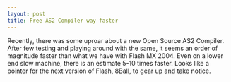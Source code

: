 ```yaml
---
layout: post
title: Free AS2 Compiler way faster
---
```


Recently, there was some uproar about a new Open Source AS2 Compiler. After few testing and playing around with the same, it seems an order of magnitude faster than what we have with Flash MX 2004. Even on a lower end slow machine, there is an estimate 5-10 times faster. Looks like a pointer for the next version of Flash, 8Ball, to gear up and take notice.